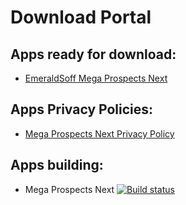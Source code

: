 # Download Portal

## Apps ready for download:

+ [EmeraldSoff Mega Prospects Next](https://emeraldsoff.github.io/EmeraldSoff/Mega_Prospects_Next/release/app-release.apk)

## Apps Privacy Policies:

+ [Mega Prospects Next Privacy Policy](https://emeraldsoff.github.io/EmeraldSoff/Mega_Prospects_Next/docs/privacy_policy.html)

## Apps building:

+ Mega Prospects Next  [![Build status](https://build.appcenter.ms/v0.1/apps/037720b9-6ac3-4f7d-b185-0697fe301877/branches/master/badge)](https://appcenter.ms)
